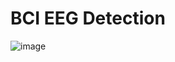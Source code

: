 # BCI EEG Detection
 
![image](https://github.com/user-attachments/assets/001d6387-a2e0-43fb-8781-cf236ff62930)


